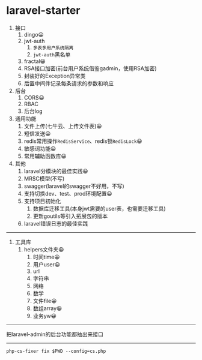 # laravel-starter



1. 接口
    1. dingo😀
    2. jwt-auth
        1. `多表多用户系统隔离`
        2. `jwt-auth`黑名单
    3. fractal😀
    4. RSA接口加密(前台用户系统借鉴gadmin，使用RSA加密)
    5. 封装好的Exception异常类
    6. 后置中间件记录每条请求的参数和响应
2. 后台
    1. CORS😀
    2. RBAC
    3. 后台log
3. 通用功能
    1. 文件上传(七牛云、上传文件表)😀
    2. 短信发送😀
    3. redis常用操作`RedisService`、redis锁`RedisLock`😀
    4. 敏感词功能😀
    5. 常用辅助函数库😀
4. 其他
    1. laravel分模块的最佳实践😀
    2. MRSC模型(不写)
    3. swagger(laravel的swagger不好用，不写)
    4. 支持切换dev、test、prod环境配置😀
    5. 支持项目初始化
        1. 数据库迁移工具(本身jwt需要的user表，也需要迁移工具)
        2. 更新goutils等引入拓展包的版本
    6. laravel错误日志的最佳实践





---

1. 工具库
    1. helpers文件夹😀
        1. 时间time😀
        2. 用户user😀
        3. url
        4. 字符串
        5. 网络
        6. 数学
        7. 文件file😀
        8. 数组array😀
        9. 业务yw😀

---

把laravel-admin的后台功能都抽出来接口

---


`php-cs-fixer fix $PWD --config=cs.php`


